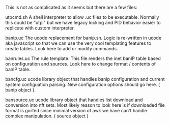 This is not as complicated as it seems but there are a few files:

utpcmd.sh      A shell interpreter to allow .uc files to be executable.
	       Normally this could be "utpl" but we have legacy locking
	       and PID behavior easier to replicate with custom interpreter.

banip.uc       The ucode replacement for banip.sh.  Logic is re-written
	       in ucode aka javascript so that we can use the very cool
	       templating features to create tables.  Look here to add
	       or modify commands.

banrules.uc    The rule template.  This file renders the inet banIP
	       table based on configuration and sources. Look here to change
	       format / contents of banIP table.

bancfg.uc      ucode library object that handles banip configuration
	       and current system configuation parsing. New configuration
	       options should go here. ( banip object ).

bansource.uc   ucode library object that handles list download and
	       conversion into nft sets. Most likely reason to look here
	       is if downloaded file format is gorfed since minimal version
	       of awk we have can't handle complex manipulation.
	       ( source object )

